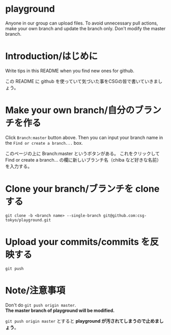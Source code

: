 playground
==========
Anyone in our group can upload files.
To avoid unnecessary pull actions, make your own branch and update the branch only.
Don't modify the master branch.

# Introduction/はじめに
Write tips in this README when you find new ones for github.

この README に github を使っていて気づいた事をCSGの皆で書いていきましょう。

# Make your own branch/自分のブランチを作る

Click `Branch:master` button above.
Then you can input your branch name in the `Find or create a branch...` box.

このページの上に Branch:master というボタンがある。
これをクリックして Find or create a branch... の欄に新しいブランチ名（chiba など好きな名前）を入力する。

# Clone your branch/ブランチを clone する

`git clone -b <branch name> --single-branch git@github.com:csg-tokyo/playground.git`

# Upload your commits/commits を反映する

`git push`

# Note/注意事項
Don't do `git push origin master`.<br/>
**The master branch of playground will be modified.**

`git push origin master` とすると **playground が汚されてしまうので止めましょう**。

